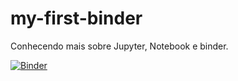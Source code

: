 # my-first-binder
Conhecendo mais sobre Jupyter, Notebook e binder. 

[![Binder](https://mybinder.org/badge_logo.svg)](https://mybinder.org/v2/gh/d1000so/my-first-binder/HEAD)

